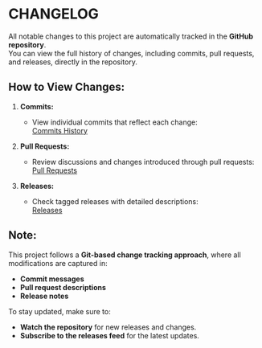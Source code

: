 # **CHANGELOG**

All notable changes to this project are automatically tracked in the **GitHub repository**.  
You can view the full history of changes, including commits, pull requests, and releases, directly in the repository.

## **How to View Changes:**
1. **Commits:**  
   - View individual commits that reflect each change:  
     [Commits History](https://github.com/webpwnized/mutillidae/commits/main)

2. **Pull Requests:**  
   - Review discussions and changes introduced through pull requests:  
     [Pull Requests](https://github.com/webpwnized/mutillidae/pulls)

3. **Releases:**  
   - Check tagged releases with detailed descriptions:  
     [Releases](https://github.com/webpwnized/mutillidae/releases)

## **Note:**
This project follows a **Git-based change tracking approach**, where all modifications are captured in:
- **Commit messages**  
- **Pull request descriptions**  
- **Release notes**  

To stay updated, make sure to:
- **Watch the repository** for new releases and changes.
- **Subscribe to the releases feed** for the latest updates.
